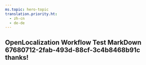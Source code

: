 ```yaml
---
ms.topic: hero-topic
translation.priority.ht: 
  - zh-cn
  - de-de
---
```

## OpenLocalization Workflow Test MarkDown 67680712-2fab-493d-88cf-3c4b8468b91c thanks!
